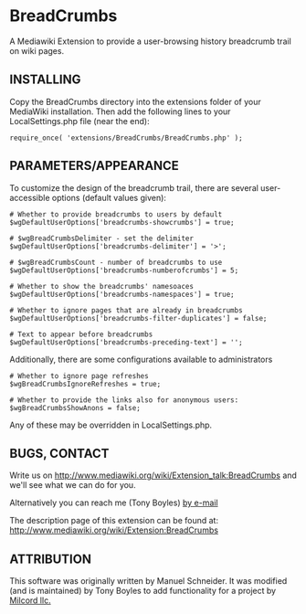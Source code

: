 BreadCrumbs
===========

A Mediawiki Extension to provide a user-browsing history breadcrumb 
trail on wiki pages.


INSTALLING
--------------------------------------------------------------------------

Copy the BreadCrumbs directory into the extensions folder of your
MediaWiki installation. Then add the following lines to your
LocalSettings.php file (near the end):

    require_once( 'extensions/BreadCrumbs/BreadCrumbs.php' );


PARAMETERS/APPEARANCE
--------------------------------------------------------------------------

To customize the design of the breadcrumb trail, there are several user-
accessible options (default values given):

    # Whether to provide breadcrumbs to users by default
    $wgDefaultUserOptions['breadcrumbs-showcrumbs'] = true;

    # $wgBreadCrumbsDelimiter - set the delimiter
    $wgDefaultUserOptions['breadcrumbs-delimiter'] = '>';

    # $wgBreadCrumbsCount - number of breadcrumbs to use
    $wgDefaultUserOptions['breadcrumbs-numberofcrumbs'] = 5;

    # Whether to show the breadcrumbs' namesoaces
    $wgDefaultUserOptions['breadcrumbs-namespaces'] = true;

    # Whether to ignore pages that are already in breadcrumbs
    $wgDefaultUserOptions['breadcrumbs-filter-duplicates'] = false;

    # Text to appear before breadcrumbs
    $wgDefaultUserOptions['breadcrumbs-preceding-text'] = '';

Additionally, there are some configurations available to administrators

    # Whether to ignore page refreshes
    $wgBreadCrumbsIgnoreRefreshes = true;

    # Whether to provide the links also for anonymous users:
    $wgBreadCrumbsShowAnons = false;

Any of these may be overridden in LocalSettings.php.


BUGS, CONTACT
--------------------------------------------------------------------------

Write us on http://www.mediawiki.org/wiki/Extension_talk:BreadCrumbs and
we'll see what we can do for you.

Alternatively you can reach me (Tony Boyles) [by e-mail](mailto:ABoyles@milcord.com)

The description page of this extension can be found at:
http://www.mediawiki.org/wiki/Extension:BreadCrumbs


ATTRIBUTION
--------------------------------------------------------------------------

This software was originally written by Manuel Schneider. It was modified 
(and is maintained) by Tony Boyles to add functionality for a project by
[Milcord llc.](http://milcord.com)